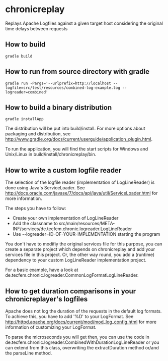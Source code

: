chronicreplay
=============

Replays Apache Logfiles against a given target host considering the original time delays between requests

How to build
------------

	gradle build

How to run from source directory with gradle
---------------------------------------------

	gradle run -Pargs='--urlprefix=http://localhost --logfile=src/test/resources/combined-log-example.log --logreader=combined'

How to build a binary distribution
----------------------------------

	gradle installApp
	
The distribution will be put into build/install. For more options about packaging and distribution, see
http://www.gradle.org/docs/current/userguide/application_plugin.html.

To run the application, you will find the start scripts for Windows and Unix/Linux in build/install/chronicreplay/bin.

How to write a custom logfile reader
------------------------------------

The selection of the logfile reader (implementation of LogLineReader) is done using Java's ServiceLoader.
See http://docs.oracle.com/javase/7/docs/api/java/util/ServiceLoader.html for more information.

The steps you have to follow:

* Create your own implementation of LogLineReader
* Add the classname to src/main/resources/META-INF/services/de.tecfem.chronic.logreader.LogLineReader
* Use --logreader=ID-OF-YOUR-IMPLEMENTATION starting the program

You don't have to modifiy the original services file for this purpose, you can create a separate project which depends on chronicreplay and
add your services file in this project. Or, the other way round, you add a (runtime) dependency to your custom LogLineReader implementation project.
 
For a basic example, have a look at de.tecfem.chronic.logreader.CommonLogFormatLogLineReader.

How to get duration comparisons in your chronicreplayer's logfiles
------------------------------------------------------------------

Apache does not log the duration of the requests in the default log formats. To achieve this, you have to add '%D' to your LogFormat.
See http://httpd.apache.org/docs/current/mod/mod_log_config.html for more information of customizing your LogFormat.

To parse the microseconds you will get then, you can use the code in de.tecfem.chronic.logreader.CombinedWithDurationLogLineReader or you
can extend from this class, overwriting the extractDuration method or/and the parseLine method.
